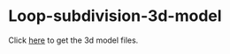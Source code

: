 # Loop-subdivision-3d-model

Click [here](https://drive.google.com/drive/folders/1fsrBnj3VsnWmhjnlCVfP5QSxTy_02oog?usp=sharing) to get the 3d model files.
